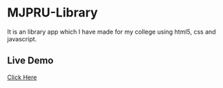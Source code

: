 # MJPRU-Library
It is an library app which I have made for my college using html5, css and javascript.

## Live Demo

[Click Here](https://github.com/Shiva-pal008/MJPRU_Library.git)
